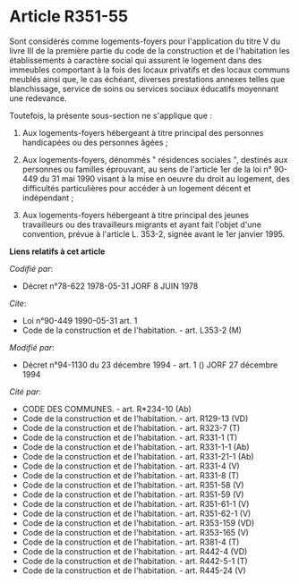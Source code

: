 # Article R351-55

Sont considérés comme logements-foyers pour l'application du titre V du livre III de la première partie du code de la
construction et de l'habitation les établissements à caractère social qui assurent le logement dans des immeubles comportant
à la fois des locaux privatifs et des locaux communs meublés ainsi que, le cas échéant, diverses prestations annexes telles
que blanchissage, service de soins ou services sociaux éducatifs moyennant une redevance.

Toutefois, la présente sous-section ne s'applique que :

1. Aux logements-foyers hébergeant à titre principal des personnes handicapées ou des personnes âgées ;

2. Aux logements-foyers, dénommés " résidences sociales ", destinés aux personnes ou familles éprouvant, au sens de l'article
1er de la loi n° 90-449 du 31 mai 1990 visant à la mise en oeuvre du droit au logement, des difficultés particulières pour
accéder à un logement décent et indépendant ;

3. Aux logements-foyers hébergeant à titre principal des jeunes travailleurs ou des travailleurs migrants et ayant fait
l'objet d'une convention, prévue à l'article L. 353-2, signée avant le 1er janvier 1995.

**Liens relatifs à cet article**

_Codifié par_:

  - Décret n°78-622 1978-05-31 JORF 8 JUIN 1978

_Cite_:

  - Loi n°90-449 1990-05-31 art. 1
  - Code de la construction et de l'habitation. - art. L353-2 (M)

_Modifié par_:

  - Décret n°94-1130 du 23 décembre 1994 - art. 1 () JORF 27 décembre 1994

_Cité par_:

  - CODE DES COMMUNES. - art. R*234-10 (Ab)
  - Code de la construction et de l'habitation. - art. R129-13 (VD)
  - Code de la construction et de l'habitation. - art. R323-7 (T)
  - Code de la construction et de l'habitation. - art. R331-1 (T)
  - Code de la construction et de l'habitation. - art. R331-1-1 (Ab)
  - Code de la construction et de l'habitation. - art. R331-21-1 (Ab)
  - Code de la construction et de l'habitation. - art. R331-4 (V)
  - Code de la construction et de l'habitation. - art. R331-8 (T)
  - Code de la construction et de l'habitation. - art. R351-58 (V)
  - Code de la construction et de l'habitation. - art. R351-59 (V)
  - Code de la construction et de l'habitation. - art. R351-61-1 (V)
  - Code de la construction et de l'habitation. - art. R351-62-1 (V)
  - Code de la construction et de l'habitation. - art. R353-159 (VD)
  - Code de la construction et de l'habitation. - art. R353-165 (V)
  - Code de la construction et de l'habitation. - art. R381-4 (T)
  - Code de la construction et de l'habitation. - art. R442-4 (VD)
  - Code de la construction et de l'habitation. - art. R442-5-1 (T)
  - Code de la construction et de l'habitation. - art. R445-24 (V)
